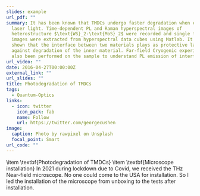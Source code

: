```yaml
---
slides: example
url_pdf: ""
summary: It has been known that TMDCs undergo faster degradation when exposed to
  laser light. Time-dependent PL and Raman hyperspectral images of
  heterostructure $\text{WS}_2-\text{MoS}_2$ were recorded and single frequency
  images were extracted from hyperspectral data cubes using Matlab. It has been
  shown that the interface between two materials plays as protective layer
  against degradation of the inner material. Far-field Cryogenic experiment has
  also been performed on the sample to understand PL emission of interface.
url_video: ""
date: 2016-04-27T00:00:00Z
external_link: ""
url_slides: ""
title: Photodegradation of TMDCs
tags:
  - Quantum-Optics
links:
  - icon: twitter
    icon_pack: fab
    name: Follow
    url: https://twitter.com/georgecushen
image:
  caption: Photo by rawpixel on Unsplash
  focal_point: Smart
url_code: ""
---
```

 \item \textbf{Photodegradation of TMDCs} 
                           \item \textbf{Microscope installation} In 2021 during lockdown due to Covid, we received the THz Near-field microscope. No one could come to the USA for installation. So I led the installation of the microscope from unboxing to the tests after installation.